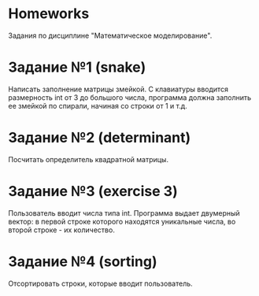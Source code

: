 # Homeworks
Задания по дисциплине "Математическое моделирование".
# Задание №1 (snake)
Написать заполнение матрицы змейкой. С клавиатуры вводится размерность int от 3 до большого числа, программа должна заполнить ее змейкой по спирали, начиная со строки от 1 и т.д.
# Задание №2 (determinant)
Посчитать определитель квадратной матрицы.
# Задание №3 (exercise 3)
Пользователь вводит числа типа int. Программа выдает двумерный вектор: в первой строке которого находятся уникальные числа, во второй строке - их количество.
# Задание №4 (sorting)
Отсортировать строки, которые вводит пользователь. 
